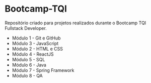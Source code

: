 # Bootcamp-TQI
Repositório criado para projetos realizados durante o Bootcamp TQI Fullstack Developer.

- Módulo 1 - Git e GitHub
- Módulo 3 - JavaScript
- Módulo 2 - HTML e CSS
- Módulo 4 - ReactJS
- Módulo 5 - SQL
- Módulo 6 - Java
- Módulo 7 - Spring Framework
- Módulo 8 - QA
